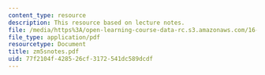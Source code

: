 ```yaml
---
content_type: resource
description: This resource based on lecture notes.
file: /media/https%3A/open-learning-course-data-rc.s3.amazonaws.com/16-01-unified-engineering-i-ii-iii-iv-fall-2005-spring-2006/77f2104f428526cf3172541dc589dcdf_zm5snotes.pdf
file_type: application/pdf
resourcetype: Document
title: zm5snotes.pdf
uid: 77f2104f-4285-26cf-3172-541dc589dcdf
---
```

